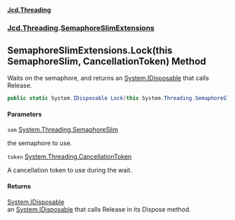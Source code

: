 #### [Jcd.Threading](index.md 'index')
### [Jcd.Threading](Jcd.Threading.md 'Jcd.Threading').[SemaphoreSlimExtensions](Jcd.Threading.SemaphoreSlimExtensions.md 'Jcd.Threading.SemaphoreSlimExtensions')

## SemaphoreSlimExtensions.Lock(this SemaphoreSlim, CancellationToken) Method

Waits on the semaphore, and returns an [System.IDisposable](https://docs.microsoft.com/en-us/dotnet/api/System.IDisposable 'System.IDisposable') that calls Release.

```csharp
public static System.IDisposable Lock(this System.Threading.SemaphoreSlim sem, System.Threading.CancellationToken token);
```
#### Parameters

<a name='Jcd.Threading.SemaphoreSlimExtensions.Lock(thisSystem.Threading.SemaphoreSlim,System.Threading.CancellationToken).sem'></a>

`sem` [System.Threading.SemaphoreSlim](https://docs.microsoft.com/en-us/dotnet/api/System.Threading.SemaphoreSlim 'System.Threading.SemaphoreSlim')

the semaphore to use.

<a name='Jcd.Threading.SemaphoreSlimExtensions.Lock(thisSystem.Threading.SemaphoreSlim,System.Threading.CancellationToken).token'></a>

`token` [System.Threading.CancellationToken](https://docs.microsoft.com/en-us/dotnet/api/System.Threading.CancellationToken 'System.Threading.CancellationToken')

A cancellation token to use during the wait.

#### Returns
[System.IDisposable](https://docs.microsoft.com/en-us/dotnet/api/System.IDisposable 'System.IDisposable')  
an [System.IDisposable](https://docs.microsoft.com/en-us/dotnet/api/System.IDisposable 'System.IDisposable') that calls Release in its Dispose method.